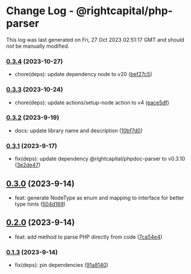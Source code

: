 # Change Log - @rightcapital/php-parser

This log was last generated on Fri, 27 Oct 2023 02:51:17 GMT and should not be manually modified.

<!-- Start content -->

### [0.3.4](https://github.com/RightCapitalHQ/phpdoc-parser/tree/@rightcapital/php-parser_v0.3.4) (2023-10-27)

- chore(deps): update dependency node to v20 ([bef27c5](https://github.com/RightCapitalHQ/phpdoc-parser/commit/bef27c516199c2f374b94b38232a0be446295757))

### [0.3.3](https://github.com/RightCapitalHQ/phpdoc-parser/tree/@rightcapital/php-parser_v0.3.3) (2023-10-24)

- chore(deps): update actions/setup-node action to v4 ([eace5df](https://github.com/RightCapitalHQ/phpdoc-parser/commit/eace5df63af6a71589dea4f07187f00c4989348d))

### [0.3.2](https://github.com/RightCapitalHQ/phpdoc-parser/tree/@rightcapital/php-parser_v0.3.2) (2023-9-19)

- docs: update library name and description ([10bf7d0](https://github.com/RightCapitalHQ/phpdoc-parser/commit/10bf7d08a16088eb414d1c14f357808a995b3bd6))

### [0.3.1](https://github.com/RightCapitalHQ/phpdoc-parser/tree/@rightcapital/php-parser_v0.3.1) (2023-9-17)

- fix(deps): update dependency @rightcapital/phpdoc-parser to v0.3.10 ([3e2de47](https://github.com/RightCapitalHQ/phpdoc-parser/commit/3e2de474cfd5c406398c13f76bab4a0b32d0a917))

## [0.3.0](https://github.com/RightCapitalHQ/phpdoc-parser/tree/@rightcapital/php-parser_v0.3.0) (2023-9-14)

- feat: generate NodeType as enum and mapping to interface for better type hints ([504d169](https://github.com/RightCapitalHQ/phpdoc-parser/commit/504d1693284dfa1874acbfdaee008c5db7802215))

## [0.2.0](https://github.com/RightCapitalHQ/phpdoc-parser/tree/@rightcapital/php-parser_v0.2.0) (2023-9-14)

- feat: add method to parse PHP directly from code ([7ca54e4](https://github.com/RightCapitalHQ/phpdoc-parser/commit/7ca54e43462d9078fb5ae103aed467618246e2b4))

### [0.1.3](https://github.com/RightCapitalHQ/phpdoc-parser/tree/@rightcapital/php-parser_v0.1.3) (2023-9-14)

- fix(deps): pin dependencies ([91a8140](https://github.com/RightCapitalHQ/phpdoc-parser/commit/91a8140704c7524854b6ddfeb6542920e27231ad))
